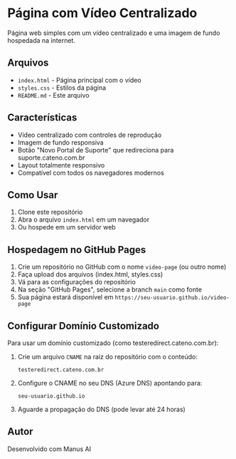 # Página com Vídeo Centralizado

Página web simples com um vídeo centralizado e uma imagem de fundo hospedada na internet.

## Arquivos

- `index.html` - Página principal com o vídeo
- `styles.css` - Estilos da página
- `README.md` - Este arquivo

## Características

- Vídeo centralizado com controles de reprodução
- Imagem de fundo responsiva
- Botão "Novo Portal de Suporte" que redireciona para suporte.cateno.com.br
- Layout totalmente responsivo
- Compatível com todos os navegadores modernos

## Como Usar

1. Clone este repositório
2. Abra o arquivo `index.html` em um navegador
3. Ou hospede em um servidor web

## Hospedagem no GitHub Pages

1. Crie um repositório no GitHub com o nome `video-page` (ou outro nome)
2. Faça upload dos arquivos (index.html, styles.css)
3. Vá para as configurações do repositório
4. Na seção "GitHub Pages", selecione a branch `main` como fonte
5. Sua página estará disponível em `https://seu-usuario.github.io/video-page`

## Configurar Domínio Customizado

Para usar um domínio customizado (como testeredirect.cateno.com.br):

1. Crie um arquivo `CNAME` na raiz do repositório com o conteúdo:
   ```
   testeredirect.cateno.com.br
   ```

2. Configure o CNAME no seu DNS (Azure DNS) apontando para:
   ```
   seu-usuario.github.io
   ```

3. Aguarde a propagação do DNS (pode levar até 24 horas)

## Autor

Desenvolvido com Manus AI
